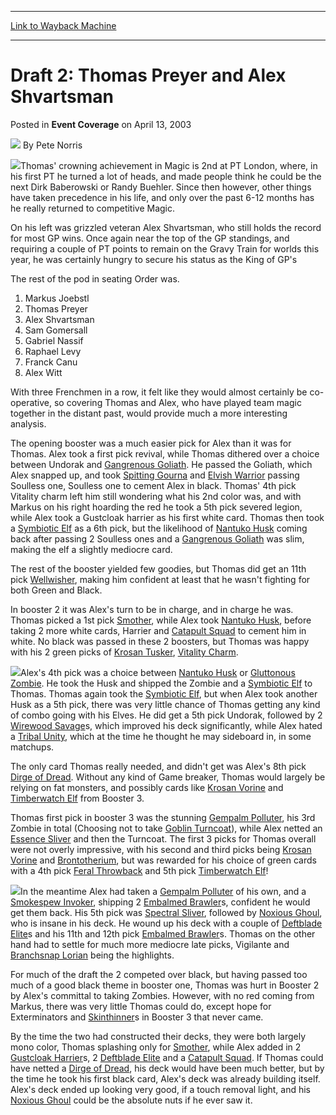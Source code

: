 
---
[Link to Wayback Machine](https://web.archive.org/web/20211207205654/https://magic.wizards.com/en/articles/archive/event-coverage/draft-2-thomas-preyer-and-alex-shvartsman-2003-04-13)

[_metadata_:author]:- "Pete Norris"
[_metadata_:description]:- "Thomas' crowning achievement in Magic is 2nd at PT London, where, in his first PT he turned a lot of heads, and made people think he could be the next Dirk Baberowski or Randy Buehler. Since then however, other things have taken precedence in his life, and only over the past 6-12 months has he really returned to competitive Magic.On his left was grizzled veteran Alex"
[_metadata_:generator]:- "Drupal 7 (http://drupal.org)"
[_metadata_:node]:- "784516"
[_metadata_:publish_date]:- "2003-04-13"
[_metadata_:source]:- "div-main-content"
[_metadata_:title]:- "Draft 2: Thomas Preyer and Alex Shvartsman"
[_metadata_:wayback_capture_timestamp]:- "2021-12-07 20:56:54"
[_metadata_:wayback_raw_url]:- "https://web.archive.org/web/20211207205654id_/https://magic.wizards.com/en/articles/archive/event-coverage/draft-2-thomas-preyer-and-alex-shvartsman-2003-04-13"
[_metadata_:wayback_url]:- "https://magic.wizards.com/en/articles/archive/event-coverage/draft-2-thomas-preyer-and-alex-shvartsman-2003-04-13"
---


Draft 2: Thomas Preyer and Alex Shvartsman
==========================================



 Posted in **Event Coverage**
 on April 13, 2003 






![](https://media.magic.wizards.com/styles/auth_small/public/generic-avatar-150_237.png)
By Pete Norris











![](https://media.magic.wizards.com/image_legacy_migration/sideboard/images/gppra03/a900.jpg)Thomas' crowning achievement in Magic is 2nd at PT London, where, in his first PT he turned a lot of heads, and made people think he could be the next Dirk Baberowski or Randy Buehler. Since then however, other things have taken precedence in his life, and only over the past 6-12 months has he really returned to competitive Magic.

On his left was grizzled veteran Alex Shvartsman, who still holds the record for most GP wins. Once again near the top of the GP standings, and requiring a couple of PT points to remain on the Gravy Train for worlds this year, he was certainly hungry to secure his status as the King of GP's

The rest of the pod in seating Order was.

1. Markus Joebstl
2. Thomas Preyer
3. Alex Shvartsman
4. Sam Gomersall
5. Gabriel Nassif
6. Raphael Levy
7. Franck Canu
8. Alex Witt

With three Frenchmen in a row, it felt like they would almost certainly be co-operative, so covering Thomas and Alex, who have played team magic together in the distant past, would provide much a more interesting analysis.

The opening booster was a much easier pick for Alex than it was for Thomas. Alex took a first pick revival, while Thomas dithered over a choice between Undorak and [Gangrenous Goliath](https://gatherer.wizards.com/Pages/Card/Details.aspx?name=Gangrenous+Goliath). He passed the Goliath, which Alex snapped up, and took [Spitting Gourna](https://gatherer.wizards.com/Pages/Card/Details.aspx?name=Spitting+Gourna) and [Elvish Warrior](https://gatherer.wizards.com/Pages/Card/Details.aspx?name=Elvish+Warrior) passing Soulless one, Soulless one to cement Alex in black. Thomas' 4th pick Vitality charm left him still wondering what his 2nd color was, and with Markus on his right hoarding the red he took a 5th pick severed legion, while Alex took a Gustcloak harrier as his first white card. Thomas then took a [Symbiotic Elf](https://gatherer.wizards.com/Pages/Card/Details.aspx?name=Symbiotic+Elf) as a 6th pick, but the likelihood of [Nantuko Husk](https://gatherer.wizards.com/Pages/Card/Details.aspx?name=Nantuko+Husk) coming back after passing 2 Soulless ones and a [Gangrenous Goliath](https://gatherer.wizards.com/Pages/Card/Details.aspx?name=Gangrenous+Goliath) was slim, making the elf a slightly mediocre card.

The rest of the booster yielded few goodies, but Thomas did get an 11th pick [Wellwisher](https://gatherer.wizards.com/Pages/Card/Details.aspx?name=Wellwisher), making him confident at least that he wasn't fighting for both Green and Black.

In booster 2 it was Alex's turn to be in charge, and in charge he was. Thomas picked a 1st pick [Smother](https://gatherer.wizards.com/Pages/Card/Details.aspx?name=Smother), while Alex took [Nantuko Husk](https://gatherer.wizards.com/Pages/Card/Details.aspx?name=Nantuko+Husk), before taking 2 more white cards, Harrier and [Catapult Squad](https://gatherer.wizards.com/Pages/Card/Details.aspx?name=Catapult+Squad) to cement him in white. No black was passed in these 2 boosters, but Thomas was happy with his 2 green picks of [Krosan Tusker](https://gatherer.wizards.com/Pages/Card/Details.aspx?name=Krosan+Tusker), [Vitality Charm](https://gatherer.wizards.com/Pages/Card/Details.aspx?name=Vitality+Charm).

![](https://media.magic.wizards.com/image_legacy_migration/sideboard/images/gppra03/a902.jpg)Alex's 4th pick was a choice between [Nantuko Husk](https://gatherer.wizards.com/Pages/Card/Details.aspx?name=Nantuko+Husk) or [Gluttonous Zombie](https://gatherer.wizards.com/Pages/Card/Details.aspx?name=Gluttonous+Zombie). He took the Husk and shipped the Zombie and a [Symbiotic Elf](https://gatherer.wizards.com/Pages/Card/Details.aspx?name=Symbiotic+Elf) to Thomas. Thomas again took the [Symbiotic Elf](https://gatherer.wizards.com/Pages/Card/Details.aspx?name=Symbiotic+Elf), but when Alex took another Husk as a 5th pick, there was very little chance of Thomas getting any kind of combo going with his Elves. He did get a 5th pick Undorak, followed by 2 [Wirewood Savage](https://gatherer.wizards.com/Pages/Card/Details.aspx?name=Wirewood+Savage)s, which improved his deck significantly, while Alex hated a [Tribal Unity](https://gatherer.wizards.com/Pages/Card/Details.aspx?name=Tribal+Unity), which at the time he thought he may sideboard in, in some matchups.

The only card Thomas really needed, and didn't get was Alex's 8th pick [Dirge of Dread](https://gatherer.wizards.com/Pages/Card/Details.aspx?name=Dirge+of+Dread). Without any kind of Game breaker, Thomas would largely be relying on fat monsters, and possibly cards like [Krosan Vorine](https://gatherer.wizards.com/Pages/Card/Details.aspx?name=Krosan+Vorine) and [Timberwatch Elf](https://gatherer.wizards.com/Pages/Card/Details.aspx?name=Timberwatch+Elf) from Booster 3.

Thomas first pick in booster 3 was the stunning [Gempalm Polluter](https://gatherer.wizards.com/Pages/Card/Details.aspx?name=Gempalm+Polluter), his 3rd Zombie in total (Choosing not to take [Goblin Turncoat](https://gatherer.wizards.com/Pages/Card/Details.aspx?name=Goblin+Turncoat)), while Alex netted an [Essence Sliver](https://gatherer.wizards.com/Pages/Card/Details.aspx?name=Essence+Sliver) and then the Turncoat. The first 3 picks for Thomas overall were not overly impressive, with his second and third picks being [Krosan Vorine](https://gatherer.wizards.com/Pages/Card/Details.aspx?name=Krosan+Vorine) and [Brontotherium](https://gatherer.wizards.com/Pages/Card/Details.aspx?name=Brontotherium), but was rewarded for his choice of green cards with a 4th pick [Feral Throwback](https://gatherer.wizards.com/Pages/Card/Details.aspx?name=Feral+Throwback) and 5th pick [Timberwatch Elf](https://gatherer.wizards.com/Pages/Card/Details.aspx?name=Timberwatch+Elf)!

![](https://media.magic.wizards.com/image_legacy_migration/sideboard/images/gppra03/a903.jpg)In the meantime Alex had taken a [Gempalm Polluter](https://gatherer.wizards.com/Pages/Card/Details.aspx?name=Gempalm+Polluter) of his own, and a [Smokespew Invoker](https://gatherer.wizards.com/Pages/Card/Details.aspx?name=Smokespew+Invoker), shipping 2 [Embalmed Brawler](https://gatherer.wizards.com/Pages/Card/Details.aspx?name=Embalmed+Brawler)s, confident he would get them back. His 5th pick was [Spectral Sliver](https://gatherer.wizards.com/Pages/Card/Details.aspx?name=Spectral+Sliver), followed by [Noxious Ghoul](https://gatherer.wizards.com/Pages/Card/Details.aspx?name=Noxious+Ghoul), who is insane in his deck. He wound up his deck with a couple of [Deftblade Elite](https://gatherer.wizards.com/Pages/Card/Details.aspx?name=Deftblade+Elite)s and his 11th and 12th pick [Embalmed Brawler](https://gatherer.wizards.com/Pages/Card/Details.aspx?name=Embalmed+Brawler)s. Thomas on the other hand had to settle for much more mediocre late picks, Vigilante and [Branchsnap Lorian](https://gatherer.wizards.com/Pages/Card/Details.aspx?name=Branchsnap+Lorian) being the highlights.

For much of the draft the 2 competed over black, but having passed too much of a good black theme in booster one, Thomas was hurt in Booster 2 by Alex's committal to taking Zombies. However, with no red coming from Markus, there was very little Thomas could do, except hope for Exterminators and [Skinthinner](https://gatherer.wizards.com/Pages/Card/Details.aspx?name=Skinthinner)s in Booster 3 that never came. 

By the time the two had constructed their decks, they were both largely mono color, Thomas splashing only for [Smother](https://gatherer.wizards.com/Pages/Card/Details.aspx?name=Smother), while Alex added in 2 [Gustcloak Harrier](https://gatherer.wizards.com/Pages/Card/Details.aspx?name=Gustcloak+Harrier)s, 2 [Deftblade Elite](https://gatherer.wizards.com/Pages/Card/Details.aspx?name=Deftblade+Elite) and a [Catapult Squad](https://gatherer.wizards.com/Pages/Card/Details.aspx?name=Catapult+Squad). If Thomas could have netted a [Dirge of Dread](https://gatherer.wizards.com/Pages/Card/Details.aspx?name=Dirge+of+Dread), his deck would have been much better, but by the time he took his first black card, Alex's deck was already building itself. Alex's deck ended up looking very good, if a touch removal light, and his [Noxious Ghoul](https://gatherer.wizards.com/Pages/Card/Details.aspx?name=Noxious+Ghoul) could be the absolute nuts if he ever saw it.







